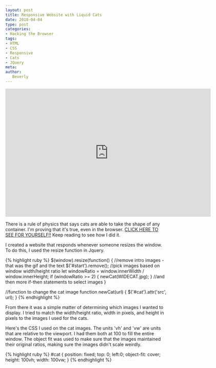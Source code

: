 ```yaml
---
layout: post
title: Responsive Website with Liquid Cats
date: 2018-04-04
type: post
categories:
- Hacking the Browser
tags:
- HTML
- CSS
- Responsive
- Cats
- JQuery
meta:
author:
   Beverly
---
```

<div class="responsive-container"><iframe src="https://player.vimeo.com/video/264161984" width="640" height="400" frameborder="0" webkitallowfullscreen mozallowfullscreen allowfullscreen></iframe></div>

There is a rule of physics that says cats are able to take the shape of any container. I'm proving that it's true, even in the browser. [CLICK HERE TO SEE FOR YOURSELF!!](http://itp.beverlychou.com/hacking-the-browser/w2-responsive-site/) Keep reading to see how I did it.

<!--more-->

I created a website that responds whenever someone resizes the window. To do this, I used the resize function in Jquery.

{% highlight ruby %}
$(window).resize(function() {
  //remove intro images - that was the gif and the text
  $('#start').remove();
  //pick images based on window width/height ratio
  let windowRatio = window.innerWidth / window.innerHeight;
  if (windowRatio >= 2) {
    newCat(WIDECAT.jpg);
  }
  //and then more if-then statements to select images
}

//function to change the cat image
function newCat(url) {
  $('#cat').attr('src', url);
}
{% endhighlight %}

From there it was a simple matter of determining which images I wanted to display. I tried to match the width/height ratio, width in pixels, and height in pixels to the images I used for the cats.

Here's the CSS I used on the cat images. The units 'vh' and 'vw' are units that are relative to the viewport. I had them both at 100 to fill the entire window. The object fit was used to make sure that the images maintained their original ratios, making sure the images didn't scale weirdly.

{% highlight ruby %}
#cat {
  position: fixed;
  top: 0;
  left:0;
  object-fit: cover;
  height: 100vh;
  width: 100vw;
}
{% endhighlight %}
